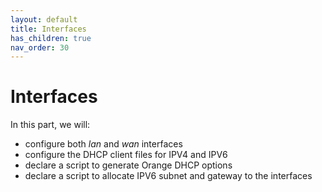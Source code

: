 ```yaml
---
layout: default 
title: Interfaces
has_children: true
nav_order: 30
---
```


# Interfaces

In this part, we will:
- configure both *lan* and *wan* interfaces
- configure the DHCP client files for IPV4 and IPV6
- declare a script to generate Orange DHCP options
- declare a script to allocate IPV6 subnet and gateway to the interfaces